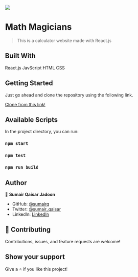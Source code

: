 
![](https://img.shields.io/badge/Microverse-blueviolet)

# Math Magicians 

> This is a calculator website made with React.js 

## Built With
React.js
JavScript
HTML
CSS


## Getting Started
Just go ahead and clone the repository using the following link.

[Clone from this link!](https://github.com/sumairq/math-magicians.git) 

## Available Scripts

In the project directory, you can run:

### `npm start`

### `npm test`

### `npm run build`

## Author

👤 **Sumair Qaisar Jadoon**

- GitHub: [@sumairq](https://github.com/sumairq)
- Twitter: [@sumair_qaisar](https://twitter.com/sumair_qaisar)
- LinkedIn: [LinkedIn](https://linkedin.com/in/sumair-qaisar-jadoon-84a877164)


## 🤝 Contributing

Contributions, issues, and feature requests are welcome!


## Show your support

Give a ⭐️ if you like this project!


